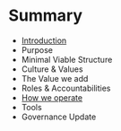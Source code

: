 # Summary

* [Introduction](README.md)
* Purpose
* Minimal Viable Structure
* Culture & Values
* The Value we add
* Roles & Accountabilities
* [How we operate](how-we-operate.md)
* Tools
* Governance Update

